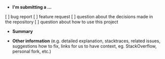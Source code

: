 - **I'm submitting a ...**

[ ] bug report
[ ] feature request
[ ] question about the decisions made in the repository
[ ] question about how to use this project

- **Summary**

* **Other information** (e.g. detailed explanation, stacktraces, related issues, suggestions how to fix, links for us to have context, eg. StackOverflow, personal fork, etc.)
